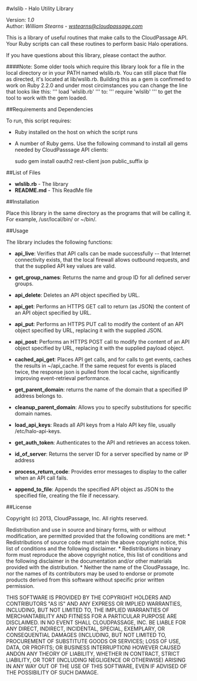 #wlslib - Halo Utility Library

Version: *1.0*
<br />
Author: *William Stearns* - *wstearns@cloudpassage.com*

This is a library of useful routines that make calls to the CloudPassage API. Your Ruby scripts can call these routines to perform basic Halo operations.

If you have questions about this library, please contact the author.

####Note:
Some older tools which require this library look for a file in the local directory or in your PATH named wlslib.rb.  You can still place that file as directed, it's located at lib/wslib.rb.  Building this as a gem is confirmed to work on Ruby 2.2.0 and under most circimstances you can change the line that looks like this:
'''
load 'wlslib.rb'
'''
to:
'''
require 'wlslib'
'''
to get the tool to work with the gem loaded.

##Requirements and Dependencies

To run, this script requires:

* Ruby installed on the host on which the script runs
* A number of Ruby gems. Use the following command to install all gems needed by CloudPasssage API clients:

    sudo gem install oauth2 rest-client json public_suffix ip


##List of Files

* **wlslib.rb**  -  The library
* **README.md**  -  This ReadMe file


##Installation 

Place this library in the same directory as the programs that will be calling it. For example, /usr/local/bin/ or ~/bin/. 


##Usage

The library includes the following functions:

* **api_live**: Verifies that API calls can be made successfully -- that Internet connectivity exists, that the local firewall allows outbound requests, and that the supplied API key values are valid.

* **get_group_names**: Returns the name and group ID for all defined server groups. 

* **api_delete**: Deletes an API object specified by URL.

* **api_get**: Performs an HTTPS GET call to return (as JSON) the content of an API object specified by URL.

* **api_put**: Performs an HTTPS PUT call to modify the content of an API object specified by URL, replacing it with the supplied JSON.

* **api_post**: Performs an HTTPS POST call to modify the content of an API object specified by URL, replacing it with the supplied payload object.

* **cached_api_get**: Places API get calls, and for calls to get events, caches the results in ~/api_cache.  If the same request for events is placed twice, the response json is pulled from the local cache, significantly improving event-retrieval performance.

* **get_parent_domain**: returns the name of the domain that a specified IP address belongs to.

* **cleanup_parent_domain**: Allows you to specify substitutions for specific domain names. 

* **load_api_keys**: Reads all API keys from a Halo API key file, usually /etc/halo-api-keys.

* **get_auth_token**: Authenticates to the API and retrieves an access token.

* **id_of_server**: Returns the server ID for a server specified by name or IP address

* **process_return_code**: Provides error messages to display to the caller when an API call fails.

* **append_to_file**: Appends the specified API object as JSON to the specified file, creating the file if necessary.



##License

Copyright (c) 2013, CloudPassage, Inc.
All rights reserved.

Redistribution and use in source and binary forms, with or without modification,
are permitted provided that the following conditions are met:
    * Redistributions of source code must retain the above copyright
      notice, this list of conditions and the following disclaimer.
    * Redistributions in binary form must reproduce the above copyright
      notice, this list of conditions and the following disclaimer in the
      documentation and/or other materials provided with the distribution.
    * Neither the name of the CloudPassage, Inc. nor the
      names of its contributors may be used to endorse or promote products
      derived from this software without specific prior written permission.

THIS SOFTWARE IS PROVIDED BY THE COPYRIGHT HOLDERS AND CONTRIBUTORS "AS IS" AND
ANY EXPRESS OR IMPLIED WARRANTIES, INCLUDING, BUT NOT LIMITED TO, THE IMPLIED
WARRANTIES OF MERCHANTABILITY AND FITNESS FOR A PARTICULAR PURPOSE ARE
DISCLAIMED. IN NO EVENT SHALL CLOUDPASSAGE, INC. BE LIABLE FOR ANY DIRECT,
INDIRECT, INCIDENTAL, SPECIAL, EXEMPLARY, OR CONSEQUENTIAL DAMAGES (INCLUDING,
BUT NOT LIMITED TO, PROCUREMENT OF SUBSTITUTE GOODS OR SERVICES; LOSS OF USE,
DATA, OR PROFITS; OR BUSINESS INTERRUPTION) HOWEVER CAUSED ANDON ANY THEORY OF
LIABILITY, WHETHER IN CONTRACT, STRICT LIABILITY, OR TORT (INCLUDING NEGLIGENCE
OR OTHERWISE) ARISING IN ANY WAY OUT OF THE USE OF THIS SOFTWARE, EVEN IF
ADVISED OF THE POSSIBILITY OF SUCH DAMAGE.

<!---
#CPTAGS:community-supported api-example integration automation
#TBICON:images/ruby_icon.png
-->
